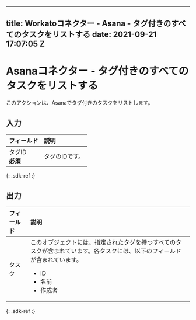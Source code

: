  ---
title: Workatoコネクター - Asana - タグ付きのすべてのタスクをリストする
date: 2021-09-21 17:07:05 Z
---

# Asanaコネクター - タグ付きのすべてのタスクをリストする
このアクションは、Asanaでタグ付きのタスクをリストします。

## 入力

| フィールド | 説明 |
|:--- |:--- |
| タグID<br>**必須** | タグのIDです。 |
{: .sdk-ref :}

## 出力

| フィールド | 説明 |
|:--- |:--- |
| タスク | このオブジェクトには、指定されたタグを持つすべてのタスクが含まれています。各タスクには、以下のフィールドが含まれています。<ul><li>ID</li><li>名前</li><li>作成者</li></ul> |
{: .sdk-ref :}